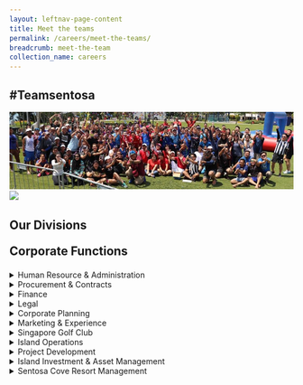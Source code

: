 ```yaml
---
layout: leftnav-page-content
title: Meet the teams
permalink: /careers/meet-the-teams/
breadcrumb: meet-the-team
collection_name: careers
---
```

<h2>#Teamsentosa</h2>  
<div class="row">
  <div class="col is-12">
	<figure style="margin: 0;position: relative;">
        <img src="../images/careers/hero-banner.jpg" alt="Team Sentosa"/>
        </figure>
  </div>
</div>
<div class="bp-container is-fluid is-fill is-marginless">
<div class="row is-gapless bg-gradient offset-margin">
<div class="col has-carousel">
<div class="owl-theme owl-carousel programme-carousel owl-loaded">
<div class="owl-stage-outer">
	<div class="owl-stage">
			<div class="owl-item active">
				<div class="item bg-parkingsg">
				<img src="https://d33wubrfki0l68.cloudfront.net/dae743fd21536913a4b34b9d3c3e761fd03aad77/98b73/images/programmes/products-and-services/parkingsg.png">
				<p></p>
				<h3></h3>
				<div>
			</div>
	</div>
</div>
</div>
</div>
</div>
</div>
<h2>Our Divisions</h2>
<p style="font-size: 150%;"><b>Corporate Functions</b></p>
<details>
      <summary>Human Resource & Administration</summary>
    <div class="row">
	<div class="col is-12">
		<figure style="margin:0;">
			<img src="/images/careers/dog.jpg" alt="Human Resource & Administration"/>	
		</figure>
	</div>
</div>
    <p>
      We hire and manage human related matters.
    </p>
</details>
<details>
      <summary>Procurement & Contracts</summary>
    <div class="row">
	<div class="col is-6">
		<figure style="margin:0;">
			<img src="/images/careers/dog.jpg" alt="Procurement & Contracts"/>	
		</figure>
	</div>
	    	<div class="col is-6">
		<figure style="margin:0;">
			<img src="/images/careers/dog.jpg" alt="Procurement & Contracts"/>	
		</figure>
	</div>
</div>
    <p>
      Process matters.
    </p>
</details>
<details>
      <summary>Finance</summary>
    <div class="row">
	<div class="col is-6">
		<figure style="margin:0;">
			<img src="/images/careers/dog.jpg" alt="Finance"/>	
		</figure>
	</div>
	    	<div class="col is-6">
		<figure style="margin:0;">
			<img src="/images/careers/dog.jpg" alt="Finance"/>	
		</figure>
	</div>
</div>
    <p>
      Money matters.
    </p>
</details>
<details>
      <summary>Legal</summary>
    <div class="row">
	<div class="col is-6">
		<figure style="margin:0;">
			<img src="/images/careers/dog.jpg" alt="Legal"/>	
		</figure>
	</div>
	    	<div class="col is-6">
		<figure style="margin:0;">
			<img src="/images/careers/dog.jpg" alt="Legal"/>	
		</figure>
	</div>
</div>
    <p>
      English matters.
    </p>
</details>
<details>
      <summary>Corporate Planning</summary>
    <div class="row">
	<div class="col is-6">
		<figure style="margin:0;">
			<img src="/images/careers/dog.jpg" alt="Corporate Planning"/>	
		</figure>
	</div>
	    	<div class="col is-6">
		<figure style="margin:0;">
			<img src="/images/careers/dog.jpg" alt="Corporate Planning"/>	
		</figure>
	</div>
</div>
    <p>
      Plan first.
    </p>
</details>
<details>
      <summary>Marketing & Experience</summary>
    <div class="row">
	<div class="col is-6">
		<figure style="margin:0;">
			<img src="/images/careers/dog.jpg" alt="Marketing & Experience"/>	
		</figure>
	</div>
	    	<div class="col is-6">
		<figure style="margin:0;">
			<img src="/images/careers/dog.jpg" alt="Marketing & Experience"/>	
		</figure>
	</div>
</div>
    <p>
      Buiness matters.
    </p>
</details>
<details>
      <summary>Singapore Golf Club</summary>
    <div class="row">
	<div class="col is-6">
		<figure style="margin:0;">
			<img src="/images/careers/dog.jpg" alt="Singapore Golf Club"/>	
		</figure>
	</div>
	    	<div class="col is-6">
		<figure style="margin:0;">
			<img src="/images/careers/dog.jpg" alt="Singapore Golf Club"/>	
		</figure>
	</div>
</div>
    <p>
      Golf matters.
    </p>
</details>
<details>
      <summary>Island Operations</summary>
    <div class="row">
	<div class="col is-6">
		<figure style="margin:0;">
			<img src="/images/careers/dog.jpg" alt="Island Operations"/>	
		</figure>
	</div>
	    	<div class="col is-6">
		<figure style="margin:0;">
			<img src="/images/careers/dog.jpg" alt="Island Operations"/>	
		</figure>
	</div>
</div>
    <p>
      island matters.
    </p>
</details>
<details>
      <summary>Project Development</summary>
    <div class="row">
	<div class="col is-6">
		<figure style="margin:0;">
			<img src="/images/careers/dog.jpg" alt="Project Development"/>	
		</figure>
	</div>
	    	<div class="col is-6">
		<figure style="margin:0;">
			<img src="/images/careers/dog.jpg" alt="Project Development"/>	
		</figure>
	</div>
</div>
    <p>
      Project matters.
    </p>
</details>
<details>
      <summary>Island Investment & Asset Management</summary>
    <div class="row">
	<div class="col is-6">
		<figure style="margin:0;">
			<img src="/images/careers/dog.jpg" alt="Island Investment & Asset Management"/>	
		</figure>
	</div>
	    	<div class="col is-6">
		<figure style="margin:0;">
			<img src="/images/careers/dog.jpg" alt="Island Investment & Asset Management"/>	
		</figure>
	</div>
</div>
    <p>
      Investment and asset matters.
    </p>
</details>
<details>
      <summary>Sentosa Cove Resort Management</summary>
    <div class="row">
	<div class="col is-6">
		<figure style="margin:0;">
			<img src="/images/careers/dog.jpg" alt="Sentosa Cove Resort Management"/>	
		</figure>
	</div>
	    <div class="col is-6">
		<figure style="margin:0;">
			<img src="/images/careers/dog.jpg" alt="Sentosa Cove Resort Management"/>	
		</figure>
	</div>
</div>
    <p>
      Cove matters.
    </p>
</details>
